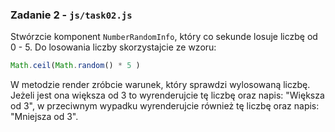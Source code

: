 ### Zadanie 2 - `js/task02.js`
Stwórzcie komponent `NumberRandomInfo`, który co sekunde losuje liczbę od 0 - 5. Do losowania liczby skorzystajcie ze wzoru:
```js
Math.ceil(Math.random() * 5 )
```
W metodzie render zróbcie warunek, który sprawdzi wylosowaną liczbę. Jeżeli jest ona większa od 3 to wyrenderujcie tę liczbę oraz napis: "Większa od 3", w przeciwnym wypadku wyrenderujcie również tę liczbę oraz napis: "Mniejsza od 3".